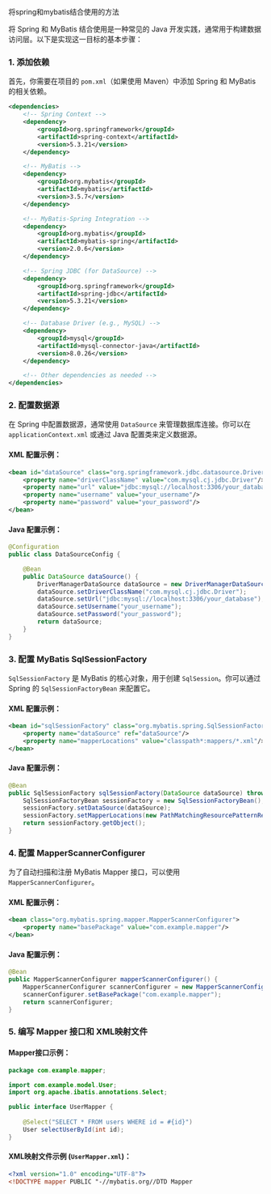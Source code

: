 将spring和mybatis结合使用的方法

 将 Spring 和 MyBatis 结合使用是一种常见的 Java 开发实践，通常用于构建数据访问层。以下是实现这一目标的基本步骤：

### 1. 添加依赖
首先，你需要在项目的 `pom.xml`（如果使用 Maven）中添加 Spring 和 MyBatis 的相关依赖。

```xml
<dependencies>
    <!-- Spring Context -->
    <dependency>
        <groupId>org.springframework</groupId>
        <artifactId>spring-context</artifactId>
        <version>5.3.21</version>
    </dependency>

    <!-- MyBatis -->
    <dependency>
        <groupId>org.mybatis</groupId>
        <artifactId>mybatis</artifactId>
        <version>3.5.7</version>
    </dependency>

    <!-- MyBatis-Spring Integration -->
    <dependency>
        <groupId>org.mybatis</groupId>
        <artifactId>mybatis-spring</artifactId>
        <version>2.0.6</version>
    </dependency>

    <!-- Spring JDBC (for DataSource) -->
    <dependency>
        <groupId>org.springframework</groupId>
        <artifactId>spring-jdbc</artifactId>
        <version>5.3.21</version>
    </dependency>

    <!-- Database Driver (e.g., MySQL) -->
    <dependency>
        <groupId>mysql</groupId>
        <artifactId>mysql-connector-java</artifactId>
        <version>8.0.26</version>
    </dependency>

    <!-- Other dependencies as needed -->
</dependencies>
```



### 2. 配置数据源
在 Spring 中配置数据源，通常使用 `DataSource` 来管理数据库连接。你可以在 `applicationContext.xml` 或通过 Java 配置类来定义数据源。

#### XML 配置示例：
```xml
<bean id="dataSource" class="org.springframework.jdbc.datasource.DriverManagerDataSource">
    <property name="driverClassName" value="com.mysql.cj.jdbc.Driver"/>
    <property name="url" value="jdbc:mysql://localhost:3306/your_database"/>
    <property name="username" value="your_username"/>
    <property name="password" value="your_password"/>
</bean>
```

#### Java 配置示例：
```java
@Configuration
public class DataSourceConfig {

    @Bean
    public DataSource dataSource() {
        DriverManagerDataSource dataSource = new DriverManagerDataSource();
        dataSource.setDriverClassName("com.mysql.cj.jdbc.Driver");
        dataSource.setUrl("jdbc:mysql://localhost:3306/your_database");
        dataSource.setUsername("your_username");
        dataSource.setPassword("your_password");
        return dataSource;
    }
}
```

### 3. 配置 MyBatis SqlSessionFactory
`SqlSessionFactory` 是 MyBatis 的核心对象，用于创建 `SqlSession`。你可以通过 Spring 的 `SqlSessionFactoryBean` 来配置它。

#### XML 配置示例：
```xml
<bean id="sqlSessionFactory" class="org.mybatis.spring.SqlSessionFactoryBean">
    <property name="dataSource" ref="dataSource"/>
    <property name="mapperLocations" value="classpath*:mappers/*.xml"/>
</bean>
```

#### Java 配置示例：
```java
@Bean
public SqlSessionFactory sqlSessionFactory(DataSource dataSource) throws Exception {
    SqlSessionFactoryBean sessionFactory = new SqlSessionFactoryBean();
    sessionFactory.setDataSource(dataSource);
    sessionFactory.setMapperLocations(new PathMatchingResourcePatternResolver().getResources("classpath*:mappers/*.xml"));
    return sessionFactory.getObject();
}
```

### 4. 配置 MapperScannerConfigurer
为了自动扫描和注册 MyBatis Mapper 接口，可以使用 `MapperScannerConfigurer`。

#### XML 配置示例：
```xml
<bean class="org.mybatis.spring.mapper.MapperScannerConfigurer">
    <property name="basePackage" value="com.example.mapper"/>
</bean>
```

#### Java 配置示例：
```java
@Bean
public MapperScannerConfigurer mapperScannerConfigurer() {
    MapperScannerConfigurer scannerConfigurer = new MapperScannerConfigurer();
    scannerConfigurer.setBasePackage("com.example.mapper");
    return scannerConfigurer;
}
```

### 5. 编写 Mapper 接口和 XML映射文件

#### Mapper接口示例：
```java
package com.example.mapper;

import com.example.model.User;
import org.apache.ibatis.annotations.Select;

public interface UserMapper {
    
    @Select("SELECT * FROM users WHERE id = #{id}")
    User selectUserById(int id);
}
```

#### XML映射文件示例 (`UserMapper.xml`)：
```xml
<?xml version="1.0" encoding="UTF-8"?>
<!DOCTYPE mapper PUBLIC "-//mybatis.org//DTD Mapper